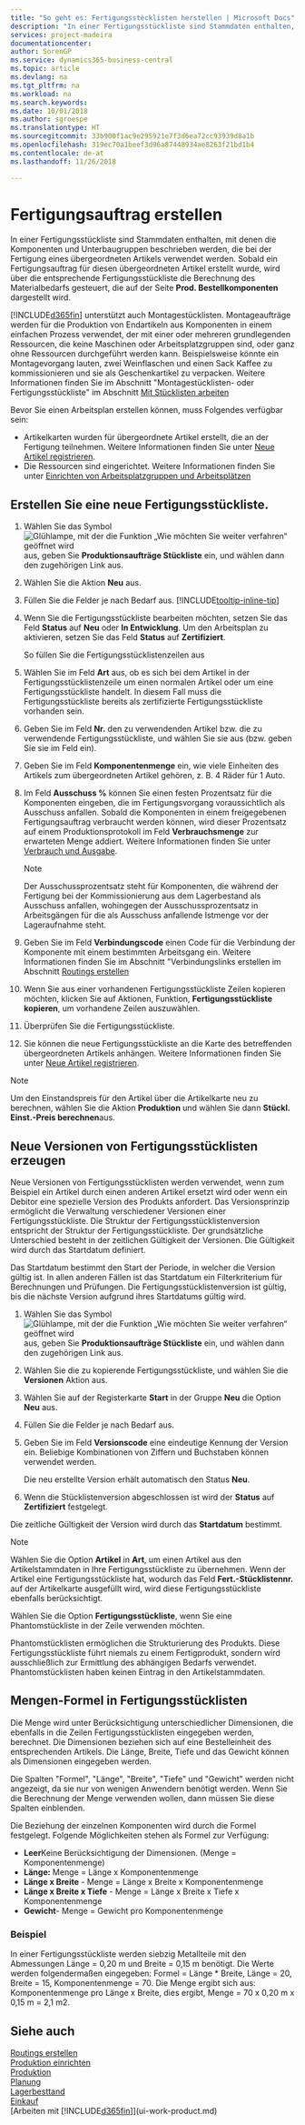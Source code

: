 ```yaml
---
title: "So geht es: Fertigungsstècklisten herstellen | Microsoft Docs"
description: "In einer Fertigungsstückliste sind Stammdaten enthalten, mit denen die Komponenten und Unterbaugruppen beschrieben werden, die bei der Fertigung eines übergeordneten Artikels verwendet werden. Sobald ein Fertigungsauftrag für diesen übergeordneten Artikel erstellt wurde, wird über die entsprechende Fertigungsstückliste die Berechnung des Materialbedarfs gesteuert, die auf der Seite **Prod. Bestellkomponenten** dargestellt wird."
services: project-madeira
documentationcenter: 
author: SorenGP
ms.service: dynamics365-business-central
ms.topic: article
ms.devlang: na
ms.tgt_pltfrm: na
ms.workload: na
ms.search.keywords: 
ms.date: 10/01/2018
ms.author: sgroespe
ms.translationtype: HT
ms.sourcegitcommit: 33b900f1ac9e295921e7f3d6ea72cc93939d8a1b
ms.openlocfilehash: 319ec70a1beef3d96a87448934ae8263f21bd1b4
ms.contentlocale: de-at
ms.lasthandoff: 11/26/2018

---
```

# <a name="create-production-boms"></a>Fertigungsauftrag erstellen
In einer Fertigungsstückliste sind Stammdaten enthalten, mit denen die Komponenten und Unterbaugruppen beschrieben werden, die bei der Fertigung eines übergeordneten Artikels verwendet werden. Sobald ein Fertigungsauftrag für diesen übergeordneten Artikel erstellt wurde, wird über die entsprechende Fertigungsstückliste die Berechnung des Materialbedarfs gesteuert, die auf der Seite **Prod. Bestellkomponenten** dargestellt wird.

[!INCLUDE[d365fin](includes/d365fin_md.md)] unterstützt auch Montagestücklisten. Montageaufträge werden für die Produktion von Endartikeln aus Komponenten in einem einfachen Prozess verwendet, der mit einer oder mehreren grundlegenden Ressourcen, die keine Maschinen oder Arbeitsplatzgruppen sind, oder ganz ohne Ressourcen durchgeführt werden kann. Beispielsweise könnte ein Montagevorgang lauten, zwei Weinflaschen und einen Sack Kaffee zu kommissionieren und sie als Geschenkartikel zu verpacken. Weitere Informationen finden Sie im Abschnitt "Montagestücklisten- oder Fertigungsstückliste" im Abschnitt [Mit Stücklisten arbeiten](inventory-how-work-BOMs.md)  

Bevor Sie einen Arbeitsplan erstellen können, muss Folgendes verfügbar sein:  

- Artikelkarten wurden für übergeordnete Artikel erstellt, die an der Fertigung teilnehmen. Weitere Informationen finden Sie unter [Neue Artikel registrieren](inventory-how-register-new-items.md).
- Die Ressourcen sind eingerichtet. Weitere Informationen finden Sie unter [Einrichten von Arbeitsplatzgruppen und Arbeitsplätzen](production-how-to-set-up-work-and-machine-centers.md)

## <a name="to-create-a-production-bom"></a>Erstellen Sie eine neue Fertigungsstückliste.  
1. Wählen Sie das Symbol ![Glühlampe, mit der die Funktion „Wie möchten Sie weiter verfahren“ geöffnet wird](media/ui-search/search_small.png "Wie möchten Sie weiter verfahren?") aus, geben Sie **Produktionsaufträge Stückliste** ein, und wählen dann den zugehörigen Link aus.  
2. Wählen Sie die Aktion **Neu** aus.  
3. Füllen Sie die Felder je nach Bedarf aus. [!INCLUDE[tooltip-inline-tip](includes/tooltip-inline-tip_md.md)]
4. Wenn Sie die Fertigungsstückliste bearbeiten möchten, setzen Sie das Feld **Status** auf **Neu** oder **In Entwicklung**. Um den Arbeitsplan zu aktivieren, setzen Sie das Feld **Status** auf **Zertifiziert**.  

    So füllen Sie die Fertigungsstücklistenzeilen aus
5. Wählen Sie im Feld **Art** aus, ob es sich bei dem Artikel in der Fertigungsstücklistenzeile um einen normalen Artikel oder um eine Fertigungsstückliste handelt. In diesem Fall muss die Fertigungsstückliste bereits als zertifizierte Fertigungsstückliste vorhanden sein.  
6.  Geben Sie im Feld **Nr.** den zu verwendenden Artikel bzw. die zu verwendende Fertigungsstückliste, und wählen Sie sie aus (bzw. geben Sie sie im Feld ein).  
7.  Geben Sie im Feld **Komponentenmenge** ein, wie viele Einheiten des Artikels zum übergeordneten Artikel gehören, z. B. 4 Räder für 1 Auto.  
8.  Im Feld **Ausschuss %** können Sie einen festen Prozentsatz für die Komponenten eingeben, die im Fertigungsvorgang voraussichtlich als Ausschuss anfallen. Sobald die Komponenten in einem freigegebenen Fertigungsauftrag verbraucht werden können, wird dieser Prozentsatz auf einem Produktionsprotokoll im Feld **Verbrauchsmenge** zur erwarteten Menge addiert. Weitere Informationen finden Sie unter [Verbrauch und Ausgabe](production-how-to-register-consumption-and-output.md).  

    > [!NOTE]  
    >  Der Ausschussprozentsatz steht für Komponenten, die während der Fertigung bei der Kommissionierung aus dem Lagerbestand als Ausschuss anfallen, wohingegen der Ausschussprozentsatz in Arbeitsgängen für die als Ausschuss anfallende Istmenge vor der Lageraufnahme steht.  

9.  Geben Sie im Feld **Verbindungscode** einen Code für die Verbindung der Komponente mit einem bestimmten Arbeitsgang ein. Weitere Informationen finden Sie im Abschnitt "Verbindungslinks erstellen im Abschnitt [Routings erstellen](production-how-to-create-routings.md)
10. Wenn Sie aus einer vorhandenen Fertigungsstückliste Zeilen kopieren möchten, klicken Sie auf  Aktionen,  Funktion,  **Fertigungsstückliste kopieren**, um vorhandene Zeilen auszuwählen.  
11.  Überprüfen Sie die Fertigungsstückliste.  
12.  Sie können die neue Fertigungsstückliste an die Karte des betreffenden übergeordneten Artikels anhängen. Weitere Informationen finden Sie unter [Neue Artikel registrieren](inventory-how-register-new-items.md).  

> [!NOTE]  
>  Um den Einstandspreis für den Artikel über die Artikelkarte neu zu berechnen, wählen Sie die Aktion **Produktion** und wählen Sie dann **Stückl. Einst.-Preis berechnen**aus.  

## <a name="to-create-a-new-versions-of-a-production-bom"></a>Neue Versionen von Fertigungsstücklisten erzeugen
Neue Versionen von Fertigungsstücklisten werden verwendet, wenn zum Beispiel ein Artikel durch einen anderen Artikel ersetzt wird oder wenn ein Debitor eine spezielle Version des Produkts anfordert. Das Versionsprinzip ermöglicht die Verwaltung verschiedener Versionen einer Fertigungsstückliste. Die Struktur der Fertigungsstücklistenversion entspricht der Struktur der Fertigungsstückliste. Der grundsätzliche Unterschied besteht in der zeitlichen Gültigkeit der Versionen. Die Gültigkeit wird durch das Startdatum definiert.  

Das Startdatum bestimmt den Start der Periode, in welcher die Version gültig ist. In allen anderen Fällen ist das Startdatum ein Filterkriterium für Berechnungen und Prüfungen. Die Fertigungsstücklistenversion ist gültig, bis die nächste Version aufgrund ihres Startdatums gültig wird.  

1.  Wählen Sie das Symbol ![Glühlampe, mit der die Funktion „Wie möchten Sie weiter verfahren“ geöffnet wird](media/ui-search/search_small.png "Wie möchten Sie weiter verfahren?") aus, geben Sie **Produktionsaufträge Stückliste** ein, und wählen dann den zugehörigen Link aus.  
2.  Wählen Sie die zu kopierende Fertigungsstückliste, und wählen Sie die **Versionen** Aktion aus.  
3.  Wählen Sie auf der Registerkarte **Start** in der Gruppe **Neu** die Option **Neu** aus.  
4. Füllen Sie die Felder je nach Bedarf aus.
5. Geben Sie im Feld **Versionscode** eine eindeutige Kennung der Version ein. Beliebige Kombinationen von Ziffern und Buchstaben können verwendet werden.  

    Die neu erstellte Version erhält automatisch den Status **Neu**.
6. Wenn die Stücklistenversion abgeschlossen ist wird der **Status** auf **Zertifiziert** festgelegt.  

Die zeitliche Gültigkeit der Version wird durch das **Startdatum** bestimmt.  

> [!NOTE]  
>  Wählen Sie die Option **Artikel** in **Art**, um einen Artikel aus den Artikelstammdaten in Ihre Fertigungsstückliste zu übernehmen. Wenn der Artikel eine Fertigungsstückliste hat, wodurch das Feld **Fert.-Stücklistennr.** auf der Artikelkarte ausgefüllt wird, wird diese Fertigungsstückliste ebenfalls berücksichtigt.  
>   
>  Wählen Sie die Option **Fertigungsstückliste**, wenn Sie eine Phantomstückliste in der Zeile verwenden möchten.  
>   
>  Phantomstücklisten ermöglichen die Strukturierung des Produkts. Diese Fertigungsstückliste führt niemals zu einem Fertigprodukt, sondern wird ausschließlich zur Ermittlung des abhängigen Bedarfs verwendet. Phantomstücklisten haben keinen Eintrag in den Artikelstammdaten.

## <a name="quantity-calculation-formula-on-production-boms"></a>Mengen-Formel in Fertigungsstücklisten  
Die Menge wird unter Berücksichtigung unterschiedlicher Dimensionen, die ebenfalls in die Zeilen Fertigungsstücklisten eingegeben werden, berechnet. Die Dimensionen beziehen sich auf eine Bestelleinheit des entsprechenden Artikels. Die Länge, Breite, Tiefe und das Gewicht können als Dimensionen eingegeben werden.  

Die Spalten "Formel", "Länge", "Breite", "Tiefe" und "Gewicht" werden nicht angezeigt, da sie nur von wenigen Anwendern benötigt werden. Wenn Sie die Berechnung der Menge verwenden wollen, dann müssen Sie diese Spalten einblenden.  

Die Beziehung der einzelnen Komponenten wird durch die Formel festgelegt. Folgende Möglichkeiten stehen als Formel zur Verfügung:  

-  **Leer**Keine Berücksichtigung der Dimensionen. (Menge = Komponentenmenge)  
-  **Länge:** Menge = Länge x Komponentenmenge  
-  **Länge x Breite** - Menge = Länge x Breite x Komponentenmenge  
-  **Länge x Breite x Tiefe** - Menge = Länge x Breite x Tiefe x Komponentenmenge  
-  **Gewicht**- Menge = Gewicht pro Komponentenmenge  

### <a name="example"></a>Beispiel  
In einer Fertigungsstückliste werden siebzig Metallteile mit den Abmessungen Länge = 0,20 m und Breite = 0,15 m benötigt. Die Werte werden folgendermaßen eingegeben: Formel = Länge * Breite, Länge = 20, Breite = 15, Komponentenmenge = 70. Die Menge ergibt sich aus: Komponentenmenge pro Länge x Breite, dies ergibt, Menge = 70 x 0,20 m x 0,15 m = 2,1 m2.  

## <a name="see-also"></a>Siehe auch  
[Routings erstellen](production-how-to-create-routings.md)   
[Produktion einrichten](production-configure-production-processes.md)  
[Produktion](production-manage-manufacturing.md)    
[Planung](production-planning.md)   
[Lagerbesttand](inventory-manage-inventory.md)  
[Einkauf](purchasing-manage-purchasing.md)  
[Arbeiten mit [!INCLUDE[d365fin](includes/d365fin_md.md)]](ui-work-product.md)

